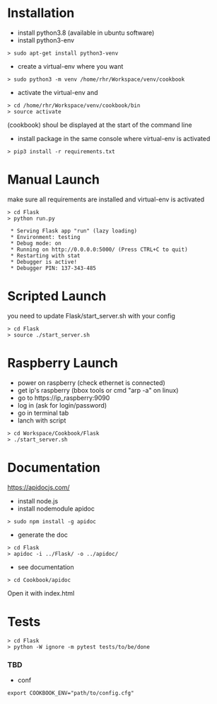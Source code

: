 # Installation #
- install python3.8 (available in ubuntu software)
- install python3-env
```
> sudo apt-get install python3-venv
```
- create a virtual-env where you want
```
> sudo python3 -m venv /home/rhr/Workspace/venv/cookbook
```
- activate the virtual-env and 
```
> cd /home/rhr/Workspace/venv/cookbook/bin
> source activate
```
(cookbook) shoul be displayed at the start of the command line
- install package
in the same console where virtual-env is activated
```
> pip3 install -r requirements.txt
```
# Manual Launch #
make sure all requirements are installed and virtual-env is activated
```
> cd Flask
> python run.py
```
```
 * Serving Flask app "run" (lazy loading)
 * Environment: testing
 * Debug mode: on
 * Running on http://0.0.0.0:5000/ (Press CTRL+C to quit)
 * Restarting with stat
 * Debugger is active!
 * Debugger PIN: 137-343-485
```
# Scripted Launch #
you need to update Flask/start_server.sh with your config
```
> cd Flask
> source ./start_server.sh
```
# Raspberry Launch #
- power on raspberry (check ethernet is connected)
- get ip's raspberry  (bbox tools or cmd "arp -a" on linux)
- go to https://ip_raspberry:9090
- log in (ask for login/password)
- go in terminal tab
- lanch with script
```
> cd Workspace/Cookbook/Flask
> ./start_server.sh
```

# Documentation # 
https://apidocjs.com/
- install node.js
- install nodemodule apidoc
```
> sudo npm install -g apidoc
```
- generate the doc
```
> cd Flask
> apidoc -i ../Flask/ -o ../apidoc/
```
- see documentation
```
> cd Cookbook/apidoc
```
Open it with index.html
# Tests #
```
> cd Flask
> python -W ignore -m pytest tests/to/be/done
```
### TBD ###
- conf
``` 
export COOKBOOK_ENV="path/to/config.cfg"
```